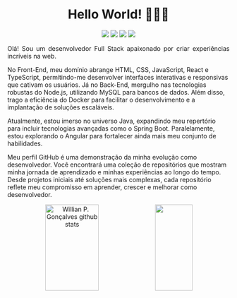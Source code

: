 <h1 id="title" align="center">Hello World! 👨🏻‍💻</h1>

<div id="contact" align="center"> 
  <a href="https://www.linkedin.com/in/willian-goncalvess" target="_blank"><img src="https://img.shields.io/badge/-LinkedIn-%230077B5?style=for-the-badge&logo=linkedin&logoColor=white" target="_blank"></a> 
  <a href="mailto:willian.p.g@outlook.com" target="_blank"><img src="https://img.shields.io/badge/Outlook-0078D4?style=for-the-badge&logo=microsoft-outlook&logoColor=white" target="_blank"></a>
  <a href="mailto:williandpg@gmail.com" target="_blank"><img src="https://img.shields.io/badge/Gmail-2CA5E0?style=for-the-badge&logo=Gmail&logoColor=white"></a>
  <a href="https://williandpg.github.io" target="_blank"><img src="https://img.shields.io/badge/Portfolio-100000?style=for-the-badge&logo=github&logoColor=white" target="_blank"></a> 	
</div>

    
<div id="content">
  <p align="justify">
    Olá! Sou um desenvolvedor Full Stack apaixonado por criar experiências incríveis na web.

No Front-End, meu domínio abrange HTML, CSS, JavaScript, React e TypeScript, permitindo-me desenvolver interfaces interativas e responsivas que cativam os usuários. Já no Back-End, mergulho nas tecnologias robustas do Node.js, utilizando MySQL para bancos de dados. Além disso, trago a eficiência do Docker para facilitar o desenvolvimento e a implantação de soluções escaláveis.

Atualmente, estou imerso no universo Java, expandindo meu repertório para incluir tecnologias avançadas como o Spring Boot. Paralelamente, estou explorando o Angular para fortalecer ainda mais meu conjunto de habilidades.

Meu perfil GitHub é uma demonstração da minha evolução como desenvolvedor. Você encontrará uma coleção de repositórios que mostram minha jornada de aprendizado e minhas experiências ao longo do tempo. Desde projetos iniciais até soluções mais complexas, cada repositório reflete meu compromisso em aprender, crescer e melhorar como desenvolvedor.
  </p>
</div>

<div id="stats" align="center">
  <img width="49%" height="195px" src="https://github-readme-stats.vercel.app/api?username=williandpg&show_icons=true&count_private=true&rank_icon=github&hide_border=true&title_color=00bfbf&icon_color=00bfbf&text_color=c9d1d9&bg_color=0d1117" alt="Willian P. Gonçalves github stats" /> 
  <img width="41%" height="195px" src="https://github-readme-stats.vercel.app/api/top-langs/?username=williandpg&layout=compact&hide_border=true&title_color=00bfbf&text_color=00bfbf&bg_color=0d1117" />
</div>
